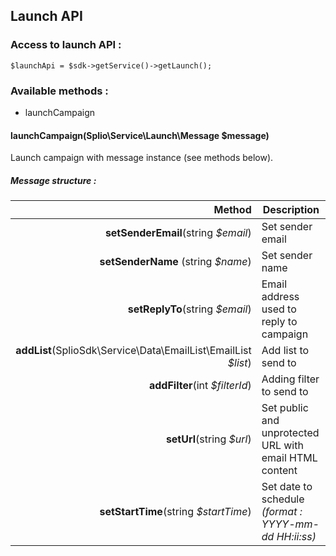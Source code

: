 ## Launch API

### Access to launch API :

    $launchApi = $sdk->getService()->getLaunch();

### Available methods :

 - launchCampaign

 #### launchCampaign(Splio\Service\Launch\Message $message)
 Launch campaign with message instance (see methods below).

 ##### Message structure :

|  Method | Description |
| --: | -- |
| **setSenderEmail**(string *$email*) | Set sender email |
| **setSenderName** (string *$name*) | Set sender name |
| **setReplyTo**(string *$email*) | Email address used to reply to campaign |
| **addList**(SplioSdk\Service\Data\EmailList\EmailList *$list*) | Add list to send to |
| **addFilter**(int *$filterId*) | Adding filter to send to |
| **setUrl**(string *$url*) | Set public and unprotected URL with email HTML content |
| **setStartTime**(string *$startTime*) | Set date to schedule *(format : YYYY-mm-dd HH:ii:ss)*